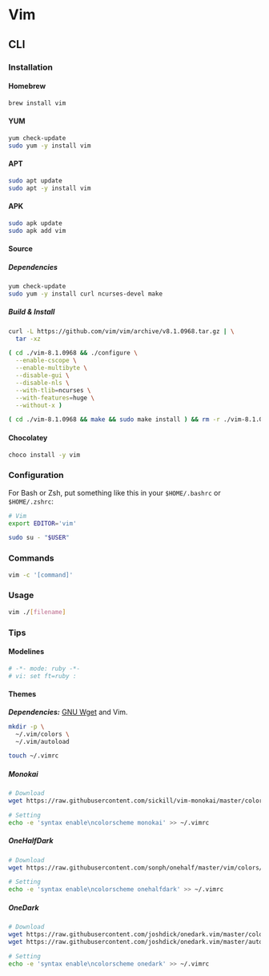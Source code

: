 # Vim

<!--
https://www.youtube.com/watch?v=gnupOrSEikQ
https://linkedin.com/learning/search?entityType=COURSE&keywords=vim
-->

## CLI

### Installation

#### Homebrew

```sh
brew install vim
```

#### YUM

```sh
yum check-update
sudo yum -y install vim
```

#### APT

```sh
sudo apt update
sudo apt -y install vim
```

#### APK

```sh
sudo apk update
sudo apk add vim
```

#### Source

##### Dependencies

```sh
yum check-update
sudo yum -y install curl ncurses-devel make
```

##### Build & Install

```sh
curl -L https://github.com/vim/vim/archive/v8.1.0968.tar.gz | \
  tar -xz
```

```sh
( cd ./vim-8.1.0968 && ./configure \
  --enable-cscope \
  --enable-multibyte \
  --disable-gui \
  --disable-nls \
  --with-tlib=ncurses \
  --with-features=huge \
  --without-x )
```

```sh
( cd ./vim-8.1.0968 && make && sudo make install ) && rm -r ./vim-8.1.0968
```

#### Chocolatey

```sh
choco install -y vim
```

### Configuration

For Bash or Zsh, put something like this in your `$HOME/.bashrc` or `$HOME/.zshrc`:

```sh
# Vim
export EDITOR='vim'
```

```sh
sudo su - "$USER"
```

### Commands

```sh
vim -c '[command]'
```

### Usage

```sh
vim ./[filename]
```

### Tips

#### Modelines

```rb
# -*- mode: ruby -*-
# vi: set ft=ruby :
```

#### Themes

***Dependencies:*** [GNU Wget](/gnu-wget.md) and Vim.

```sh
mkdir -p \
  ~/.vim/colors \
  ~/.vim/autoload

touch ~/.vimrc
```

##### Monokai

```sh
# Download
wget https://raw.githubusercontent.com/sickill/vim-monokai/master/colors/monokai.vim -P ~/.vim/colors

# Setting
echo -e 'syntax enable\ncolorscheme monokai' >> ~/.vimrc
```

##### OneHalfDark

```sh
# Download
wget https://raw.githubusercontent.com/sonph/onehalf/master/vim/colors/onehalfdark.vim -P ~/.vim/colors

# Setting
echo -e 'syntax enable\ncolorscheme onehalfdark' >> ~/.vimrc
```

##### OneDark

```sh
# Download
wget https://raw.githubusercontent.com/joshdick/onedark.vim/master/colors/onedark.vim -P ~/.vim/colors
wget https://raw.githubusercontent.com/joshdick/onedark.vim/master/autoload/onedark.vim -P ~/.vim/autoload

# Setting
echo -e 'syntax enable\ncolorscheme onedark' >> ~/.vimrc
```
